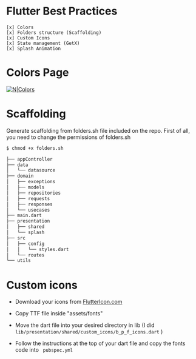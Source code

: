 # Flutter Best Practices

    [x] Colors
    [x] Folders structure (Scaffolding)
    [x] Custom Icons
    [x] State management (GetX)
    [x] Splash Animation
# Colors Page

[![N|Colors](https://raw.githubusercontent.com/luiggibcn/flutter-best-practices/colors/screenshots/colors.png)](https://github.com/luiggibcn/flutter-best-practices/tree/colors)

# Scaffolding
Generate scaffolding from folders.sh file included on the repo. First of all, you need to change the permissions of folders.sh

```sh
$ chmod +x folders.sh
```

```sh
├── appController
├── data
│   └── datasource
├── domain
│   ├── exceptions
│   ├── models
│   ├── repositories
│   ├── requests
│   ├── responses
│   └── usecases
├── main.dart
├── presentation
│   ├── shared
│   └── splash
├── src
│   ├── config
│   │   └── styles.dart
│   └── routes
└── utils
```

# Custom icons
 
 - Download your icons from [FlutterIcon.com][fl1] 
 - Copy TTF file inside "assets/fonts"
 - Move the dart file into your desired directory in lib (I did ``` lib/presentation/shared/custom_icons/b_p_f_icons.dart``` )
 - Follow the instructions at the top of your dart file and copy the fonts code into ``` pubspec.yml```
 
   [fl1]: <https://www.fluttericon.com/>